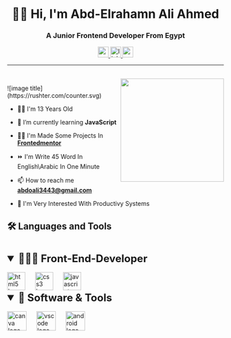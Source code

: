<h1 align="center">👋🏻 Hi, I'm Abd-Elrahamn Ali Ahmed</h1>
<h3 align="center">A Junior Frontend Developer From Egypt</h3>

<div align="center">
  <a href="mailto:abdoali3443@gmail.com" target="_blank">
    <img src="https://img.shields.io/static/v1?message=Gmail&logo=gmail&label=&color=D14836&logoColor=white&labelColor=&style=for-the-badge" height="25" alt="gmail logo"  />
  </a>
  <a href="https://www.linkedin.com/in/abd-elrahman-ali-b95896244?lipi=urn%3Ali%3Apage%3Ad_flagship3_profile_view_base_contact_details%3BGYGsXMp1TWqsTkfzypEeQA%3D%3D" target="_blank">
    <img src="https://img.shields.io/static/v1?message=LinkedIn&logo=linkedin&label=&color=0077B5&logoColor=white&labelColor=&style=for-the-badge" height="25" alt="linkedin logo"  />
  </a>
  <a href="https://codepen.io/abd-elrahman-ali" target="_blank">
    <img src="https://img.shields.io/static/v1?message=Codepen&logo=codepen&label=&color=000000&logoColor=white&labelColor=&style=for-the-badge" height="25" alt="codepen logo"  />
  </a>
</div>
<hr>

<br clear="both">

<img align="right" height="240" src="https://media.giphy.com/media/qgQUggAC3Pfv687qPC/giphy.gif"  />
<p align="left"> ![image title](https://rushter.com/counter.svg) </p>

- 👦🏻 I'm 13 Years Old

- 🌱 I’m currently learning **JavaScript**

- 👨‍💻 I'm Made Some Projects In <a href="https://www.frontendmentor.io/profile/AbdoAli248" title="Show My Projects" > **Frontedmentor** </a>

- ⏩ I'm Write 45 Word In English\Arabic In One Minute

- 📫 How to reach me **abdoali3443@gmail.com**

- 💫 I'm Very Interested With Productivy Systems

<h2 >🛠️ Languages and Tools</h2>

###

<br clear="both">

<details open>
<summary style="font-size: 1.5rem" ><b>👨🏻‍💻 Front-End-Developer</b></summary>
<br>

<div >
  <img src="https://cdn.jsdelivr.net/gh/devicons/devicon/icons/html5/html5-original.svg" height="42" alt="html5 logo"  />
  <img width="15" />
  <img src="https://cdn.jsdelivr.net/gh/devicons/devicon/icons/css3/css3-original.svg" height="42" alt="css3 logo"  />
  <img width="15" />
  <img src="https://cdn.jsdelivr.net/gh/devicons/devicon/icons/javascript/javascript-original.svg" height="42" alt="javascript logo"  />
</div>

</details>
<details open>
<summary style="font-size: 1.5rem" ><b>💼 Software & Tools</b></summary>
<br>

<div >
<div>
  <img src="https://cdn.jsdelivr.net/gh/devicons/devicon/icons/canva/canva-original.svg" height="45" alt="canva logo"  />
  <img width="15" />
  <img src="https://cdn.jsdelivr.net/gh/devicons/devicon/icons/vscode/vscode-original.svg" height="45" alt="vscode logo"  />
  <img width="15" />
  <img src="https://cdn.jsdelivr.net/gh/devicons/devicon/icons/android/android-original.svg" height="45" alt="android logo"  />
</div>
</div>

</details>
